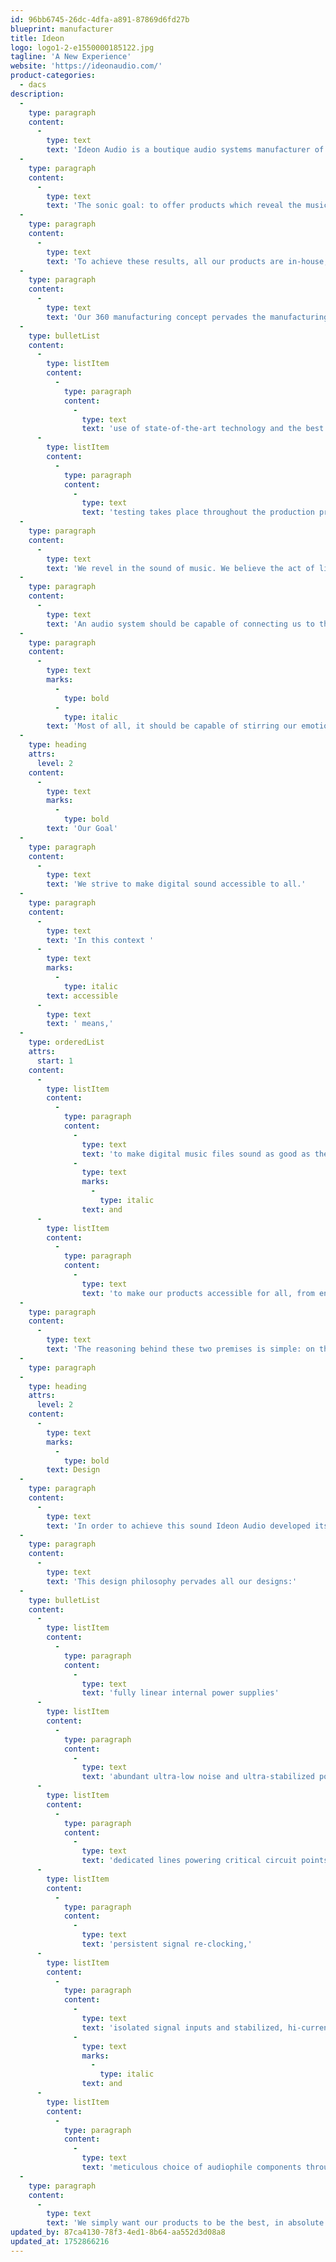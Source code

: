 ```yaml
---
id: 96bb6745-26dc-4dfa-a891-87869d6fd27b
blueprint: manufacturer
title: Ideon
logo: logo1-2-e1550000185122.jpg
tagline: 'A New Experience'
website: 'https://ideonaudio.com/'
product-categories:
  - dacs
description:
  -
    type: paragraph
    content:
      -
        type: text
        text: 'Ideon Audio is a boutique audio systems manufacturer of extreme performance digital sound equipment.'
  -
    type: paragraph
    content:
      -
        type: text
        text: 'The sonic goal: to offer products which reveal the music hidden within the digital data, in other words, transport us to the recorded musical event: fully extended frequency range, real-life dynamics, clarity, and detail.'
  -
    type: paragraph
    content:
      -
        type: text
        text: 'To achieve these results, all our products are in-house, proprietary designs, built without use of off-the-shelf modules.'
  -
    type: paragraph
    content:
      -
        type: text
        text: 'Our 360 manufacturing concept pervades the manufacturing process down to the choice of highest-standards materials and production partners'
  -
    type: bulletList
    content:
      -
        type: listItem
        content:
          -
            type: paragraph
            content:
              -
                type: text
                text: 'use of state-of-the-art technology and the best components available without cost compromise'
      -
        type: listItem
        content:
          -
            type: paragraph
            content:
              -
                type: text
                text: 'testing takes place throughout the production process and the devices are hand-assembled in their final stage'
  -
    type: paragraph
    content:
      -
        type: text
        text: 'We revel in the sound of music. We believe the act of listening to music should be a transcendent experience.'
  -
    type: paragraph
    content:
      -
        type: text
        text: 'An audio system should be capable of connecting us to the musical event and allow us to participate effortlessly in that event…'
  -
    type: paragraph
    content:
      -
        type: text
        marks:
          -
            type: bold
          -
            type: italic
        text: 'Most of all, it should be capable of stirring our emotions.'
  -
    type: heading
    attrs:
      level: 2
    content:
      -
        type: text
        marks:
          -
            type: bold
        text: 'Our Goal'
  -
    type: paragraph
    content:
      -
        type: text
        text: 'We strive to make digital sound accessible to all.'
  -
    type: paragraph
    content:
      -
        type: text
        text: 'In this context '
      -
        type: text
        marks:
          -
            type: italic
        text: accessible
      -
        type: text
        text: ' means,'
  -
    type: orderedList
    attrs:
      start: 1
    content:
      -
        type: listItem
        content:
          -
            type: paragraph
            content:
              -
                type: text
                text: 'to make digital music files sound as good as they can '
              -
                type: text
                marks:
                  -
                    type: italic
                text: and
      -
        type: listItem
        content:
          -
            type: paragraph
            content:
              -
                type: text
                text: 'to make our products accessible for all, from entry-level to extreme-performance systems'
  -
    type: paragraph
    content:
      -
        type: text
        text: 'The reasoning behind these two premises is simple: on the one hand, careful design using the best or the right components will lead to good sound — as good as the mastering, that is. This is the foundation for example, of our flagship DAC, the Absolute, and the Absolute Suite products.'
  -
    type: paragraph
  -
    type: heading
    attrs:
      level: 2
    content:
      -
        type: text
        marks:
          -
            type: bold
        text: Design
  -
    type: paragraph
    content:
      -
        type: text
        text: 'In order to achieve this sound Ideon Audio developed its own design technology which is present in all our audio devices: war against electrical noise, voltage & current stability under load, war against any phase inconsistencies.'
  -
    type: paragraph
    content:
      -
        type: text
        text: 'This design philosophy pervades all our designs:'
  -
    type: bulletList
    content:
      -
        type: listItem
        content:
          -
            type: paragraph
            content:
              -
                type: text
                text: 'fully linear internal power supplies'
      -
        type: listItem
        content:
          -
            type: paragraph
            content:
              -
                type: text
                text: 'abundant ultra-low noise and ultra-stabilized power,'
      -
        type: listItem
        content:
          -
            type: paragraph
            content:
              -
                type: text
                text: 'dedicated lines powering critical circuit points,'
      -
        type: listItem
        content:
          -
            type: paragraph
            content:
              -
                type: text
                text: 'persistent signal re-clocking,'
      -
        type: listItem
        content:
          -
            type: paragraph
            content:
              -
                type: text
                text: 'isolated signal inputs and stabilized, hi-current, outputs, '
              -
                type: text
                marks:
                  -
                    type: italic
                text: and
      -
        type: listItem
        content:
          -
            type: paragraph
            content:
              -
                type: text
                text: 'meticulous choice of audiophile components throughout.'
  -
    type: paragraph
    content:
      -
        type: text
        text: 'We simply want our products to be the best, in absolute terms and best in class.'
updated_by: 87ca4130-78f3-4ed1-8b64-aa552d3d08a8
updated_at: 1752866216
---
```

